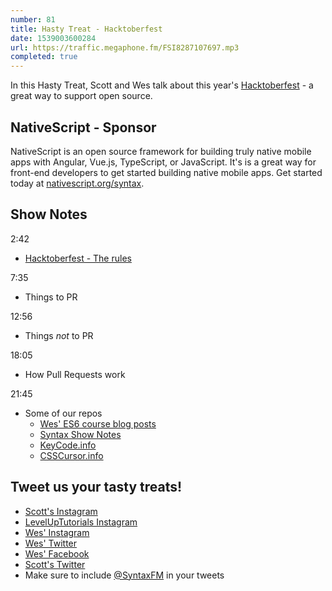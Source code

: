 ```yaml
---
number: 81
title: Hasty Treat - Hacktoberfest
date: 1539003600284
url: https://traffic.megaphone.fm/FSI8287107697.mp3
completed: true
---
```


In this Hasty Treat, Scott and Wes talk about this year's [Hacktoberfest](https://hacktoberfest.digitalocean.com/) - a great way to support open source.

## NativeScript - Sponsor

NativeScript is an open source framework for building truly native mobile apps with Angular, Vue.js, TypeScript, or JavaScript. It's is a great way for front-end developers to get started building native mobile apps. Get started today at [nativescript.org/syntax](https://nativescript.org/syntax).

## Show Notes

2:42

* [Hacktoberfest - The rules](https://hacktoberfest.digitalocean.com/)

7:35

* Things to PR

12:56

* Things *not* to PR

18:05

* How Pull Requests work

21:45

* Some of our repos
  * [Wes' ES6 course blog posts](https://github.com/wesbos/es6-articles)
  * [Syntax Show Notes](https://github.com/wesbos/syntax)
  * [KeyCode.info](http://keycode.info/)
  * [CSSCursor.info](http://csscursor.info/)

## Tweet us your tasty treats!

* [Scott's Instagram](https://www.instagram.com/stolinski/)
* [LevelUpTutorials Instagram](https://www.instagram.com/LevelUpTutorials/)
* [Wes' Instagram](https://www.instagram.com/wesbos/)
* [Wes' Twitter](https://twitter.com/wesbos)
* [Wes' Facebook](https://www.facebook.com/wesbos.developer)
* [Scott's Twitter](https://twitter.com/stolinski)
* Make sure to include [@SyntaxFM](https://twitter.com/SyntaxFM) in your tweets
